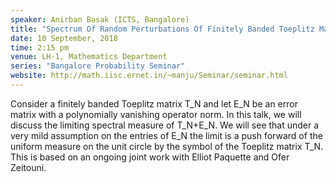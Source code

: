 ```yaml
---
speaker: Anirban Basak (ICTS, Bangalore)
title: "Spectrum Of Random Perturbations Of Finitely Banded Toeplitz Matrices"
date: 10 September, 2018
time: 2:15 pm
venue: LH-1, Mathematics Department
series: "Bangalore Probability Seminar"
website: http://math.iisc.ernet.in/~manju/Seminar/seminar.html
---
```


Consider a finitely banded Toeplitz matrix T_N and let E_N be an error matrix
with a polynomially vanishing operator norm. In this talk, we will discuss the
limiting spectral measure of T_N+E_N. We will see that under a very mild
assumption on the entries of E_N the limit is a push forward of the uniform
measure on the unit circle by the symbol of the Toeplitz matrix T_N. This is
based on an ongoing joint work with Elliot Paquette and Ofer Zeitouni.
